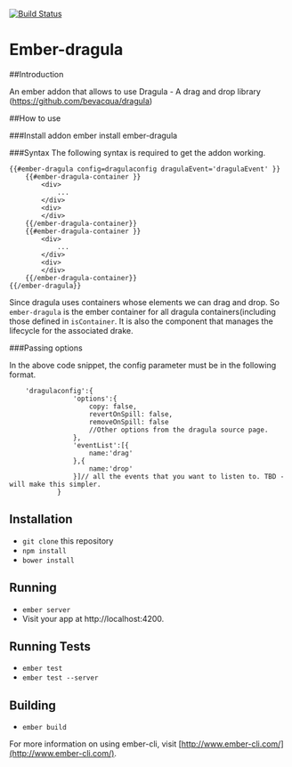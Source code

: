 [![Build Status](https://travis-ci.org/kalcifer/ember-dragula.svg?branch=master)](https://travis-ci.org/kalcifer/ember-dragula)
# Ember-dragula

##Introduction

An ember addon that allows to use Dragula - A drag and drop library (https://github.com/bevacqua/dragula)

##How to use

###Install addon
ember install ember-dragula

###Syntax
The following syntax is required to get the addon working.
```
{{#ember-dragula config=dragulaconfig dragulaEvent='dragulaEvent' }}
	{{#ember-dragula-container }}
		<div>
			...
		</div>
		<div>
		</div>
	{{/ember-dragula-container}}
	{{#ember-dragula-container }}
		<div>
			...
		</div>
		<div>
		</div>
	{{/ember-dragula-container}}
{{/ember-dragula}}
```
Since dragula uses containers whose elements we can drag and drop. So ```ember-dragula``` is the ember container for all dragula containers(including those defined in ```isContainer```. It is also the component that manages the lifecycle for the associated drake.

###Passing options

In the above code snippet, the config parameter must be in the following format.
```
	'dragulaconfig':{
				'options':{
					copy: false,           
					revertOnSpill: false,  
					removeOnSpill: false
					//Other options from the dragula source page.
				},
				'eventList':[{
					name:'drag'
				},{
					name:'drop'
				}]// all the events that you want to listen to. TBD - will make this simpler.
			}
```

## Installation

* `git clone` this repository
* `npm install`
* `bower install`

## Running

* `ember server`
* Visit your app at http://localhost:4200.

## Running Tests

* `ember test`
* `ember test --server`

## Building

* `ember build`

For more information on using ember-cli, visit [http://www.ember-cli.com/](http://www.ember-cli.com/).
